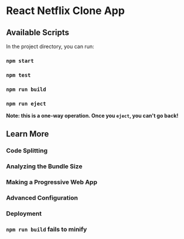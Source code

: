 # React Netflix Clone App



## Available Scripts

In the project directory, you can run:

### `npm start`



### `npm test`


### `npm run build`


### `npm run eject`

**Note: this is a one-way operation. Once you `eject`, you can't go back!**


## Learn More



### Code Splitting



### Analyzing the Bundle Size



### Making a Progressive Web App


### Advanced Configuration


### Deployment


### `npm run build` fails to minify

